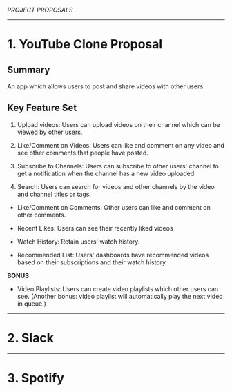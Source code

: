 *PROJECT PROPOSALS*

-----------------------------------------------------------------------

# 1. YouTube Clone Proposal

## Summary

An app which allows users to post and share videos with other users.

## Key Feature Set

1. Upload videos: Users can upload videos on their channel which can be viewed by other users.

2. Like/Comment on Videos: Users can like and comment on any video and see other comments that people have posted.

3. Subscribe to Channels: Users can subscribe to other users' channel to get a notification when the channel has a new video uploaded.

4. Search: Users can search for videos and other channels by the video and channel titles or tags.

* Like/Comment on Comments: Other users can like and comment on other comments.

* Recent Likes: Users can see their recently liked videos

* Watch History: Retain users' watch history.

* Recommended List: Users' dashboards have recommended videos based on their subscriptions and their watch history.

**BONUS**

* Video Playlists: Users can create video playlists which other users can see. (Another bonus: video playlist will automatically play the next video in queue.)

-----------------------------------------------------------------------

# 2. Slack

-----------------------------------------------------------------------

# 3. Spotify
